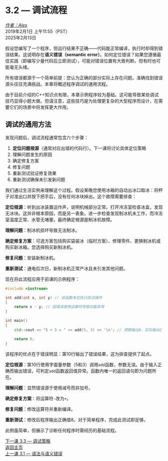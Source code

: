 3.2 — 调试流程  
================================================

[*作者：Alex*](https://www.learncpp.com/author/Alex/ "查看 Alex 的所有文章")  
2019年2月1日 上午11:55（PST）  
2025年2月13日  

假设您编写了一个程序，但运行结果不正确——代码能正常编译，执行时却得到错误结果。这说明存在**语义错误（semantic error）**。如何定位错误？如果您遵循最佳实践（即编写少量代码后立即测试），可能对错误位置有大致判断。但有时也可能毫无头绪。  

所有错误都源于一个简单前提：您认为正确的部分实际上存在问题。准确找到错误源头往往充满挑战。本章将概述程序调试的通用流程。  

由于目前介绍的C++知识点有限，本章示例程序较为基础。这可能导致某些调试技巧显得小题大做。但请注意，这些技巧是为处理更复杂的大型程序而设计，在需要它们的场景中将发挥更大作用。  

调试的通用方法  
----------------  

发现问题后，调试流程通常包含六个步骤：  

1. **定位问题根源**（通常对应出错的代码行）。下一课将讨论具体定位策略  
2. 理解问题发生的原因  
3. 确定修复方案  
4. 修复问题  
5. 重新测试验证修复效果  
6. 重新测试确保未引发新问题  

我们通过生活实例来理解这个过程。假设某晚您使用冰箱的自动出冰口取冰：将杯子对准出口并按下把手后，没有任何冰块掉出。这个故障需要排查：  

**定位根源**：听到出冰装置运作声，说明机械部分正常。打开冷冻室检查冰盒，发现无冰块。这并非根本原因，而是另一表象。进一步检查发现制冰机未工作，而冷冻室温度正常、水管无堵塞，最终确定根源是制冰机故障。  

**理解问题**：制冰机损坏导致无法制冰。  

**确定修复方案**：可选方案包括购买袋装冰（临时方案）、修理零件、更换制冰机或购买新冰箱。您选择购买新制冰机。  

**修复问题**：安装新制冰机。  

**重新测试**：通电后次日，新制冰机正常产冰且未引发其他问题。  

现在将此流程应用于前课的示例程序：  

```cpp
#include <iostream>

int add(int x, int y) // 该函数本应执行加法操作
{
    return x - y; // 因错误使用运算符导致功能异常
}

int main()
{
    std::cout << "5 + 3 = " << add(5, 3) << '\n'; // 预期输出8，实际输出2

    return 0;
}
```  

该程序的优点在于错误明显：第10行输出了错误结果，这为排查提供了起点。  

**定位根源**：第10行使用字面量参数（5和3）调用`add`函数，参数无误。由于输入正确而输出错误，可判定`add`函数返回值异常。函数内唯一的返回语句即为问题所在。  

**理解问题**：显然错误源于使用减号而非加号。  

**确定修复方案**：将运算符`-`改为`+`。  

**修复问题**：修改运算符并重新编译。  

**重新测试**：修改后程序输出正确值8。对于简单程序，完成此测试即足够。  

此例虽简单，但展示了诊断任何程序时需经历的基础流程。  

[下一课 3.3 — 调试策略](Chapter-3/lesson3.3-a-strategy-for-debugging.md)  
[返回主页](/)  
[上一课 3.1 — 语法与语义错误](Chapter-3/lesson3.1-syntax-and-semantic-errors.md)